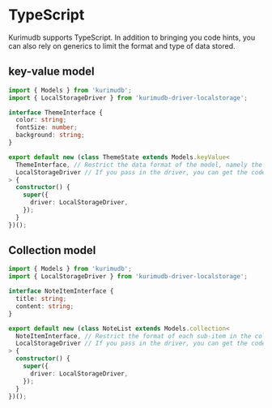 # TypeScript

Kurimudb supports TypeScript. In addition to bringing you code hints, you can also rely on generics to limit the format and type of data stored.

## key-value model

```ts {11,12}
import { Models } from 'kurimudb';
import { LocalStorageDriver } from 'kurimudb-driver-localstorage';

interface ThemeInterface {
  color: string;
  fontSize: number;
  background: string;
}

export default new (class ThemeState extends Models.keyValue<
  ThemeInterface, // Restrict the data format of the model, namely the form of `themeState.data`
  LocalStorageDriver // If you pass in the driver, you can get the code hint of the driver's proprietary Api
> {
  constructor() {
    super({
      driver: LocalStorageDriver,
    });
  }
})();
```

## Collection model

```ts {10,11}
import { Models } from 'kurimudb';
import { LocalStorageDriver } from 'kurimudb-driver-localstorage';

interface NoteItemInterface {
  title: string;
  content: string;
}

export default new (class NoteList extends Models.collection<
  NoteItemInterface, // Restrict the format of each sub-item in the collection model
  LocalStorageDriver // If you pass in the driver, you can get the code hint of the driver's proprietary Api
> {
  constructor() {
    super({
      driver: LocalStorageDriver,
    });
  }
})();
```
